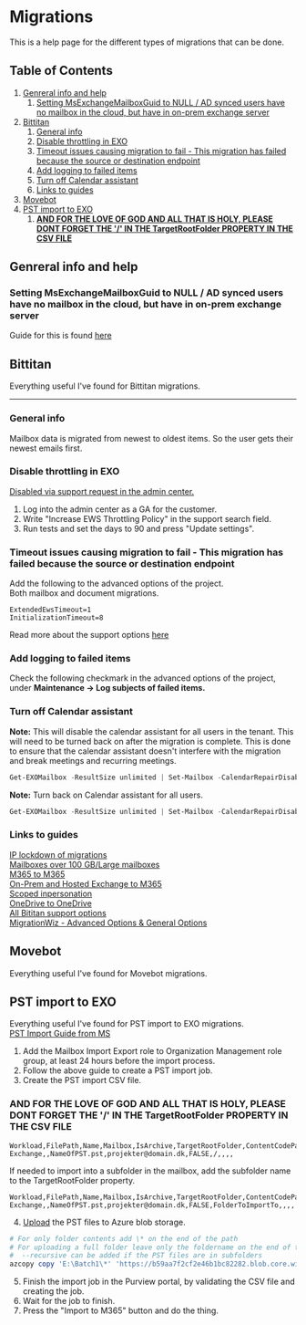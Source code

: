 # Migrations

This is a help page for the different types of migrations that can be done.

## Table of Contents <!-- omit in toc -->

1. [Genreral info and help](#genreral-info-and-help)
   1. [Setting MsExchangeMailboxGuid to NULL / AD synced users have no mailbox in the cloud, but have in on-prem exchange server](#setting-msexchangemailboxguid-to-null--ad-synced-users-have-no-mailbox-in-the-cloud-but-have-in-on-prem-exchange-server)
2. [Bittitan](#bittitan)
   1. [General info](#general-info)
   2. [Disable throttling in EXO](#disable-throttling-in-exo)
   3. [Timeout issues causing migration to fail - This migration has failed because the source or destination endpoint](#timeout-issues-causing-migration-to-fail---this-migration-has-failed-because-the-source-or-destination-endpoint)
   4. [Add logging to failed items](#add-logging-to-failed-items)
   5. [Turn off Calendar assistant](#turn-off-calendar-assistant)
   6. [Links to guides](#links-to-guides)
3. [Movebot](#movebot)
4. [PST import to EXO](#pst-import-to-exo)
   1. [**AND FOR THE LOVE OF GOD AND ALL THAT IS HOLY, PLEASE DONT FORGET THE '/' IN THE TargetRootFolder PROPERTY IN THE CSV FILE** ](#and-for-the-love-of-god-and-all-that-is-holy-please-dont-forget-the--in-the-targetrootfolder-property-in-the-csv-file-)

## Genreral info and help

### Setting MsExchangeMailboxGuid to NULL / AD synced users have no mailbox in the cloud, but have in on-prem exchange server

Guide for this is found [here](.//Good-links.md#ad-sync)

## Bittitan

Everything useful I've found for Bittitan migrations.

---

### General info

Mailbox data is migrated from newest to oldest items. So the user gets their newest emails first.

### Disable throttling in EXO

[Disabled via support request in the admin center.](https://help.bittitan.com/hc/en-us/articles/12001669149851-How-to-Disable-EWS-Throttling-in-Exchange-Online)

1. Log into the admin center as a GA for the customer.
2. Write "Increase EWS Throttling Policy" in the support search field.
3. Run tests and set the days to 90 and press "Update settings".

### Timeout issues causing migration to fail - This migration has failed because the source or destination endpoint

Add the following to the advanced options of the project.  
Both mailbox and document migrations.

```text
ExtendedEwsTimeout=1
InitializationTimeout=8
```

Read more about the support options [here](#links-to-guides)

### Add logging to failed items

Check the following checkmark in the advanced options of the project, under **Maintenance -> Log subjects of failed items.**

### Turn off Calendar assistant

**Note:** This will disable the calendar assistant for all users in the tenant. This will need to be turned back on after the migration is complete. This is done to ensure that the calendar assistant doesn't interfere with the migration and break meetings and recurring meetings.

```powershell
Get-EXOMailbox -ResultSize unlimited | Set-Mailbox -CalendarRepairDisabled $true
```

**Note:** Turn back on Calendar assistant for all users.

```powershell
Get-EXOMailbox -ResultSize unlimited | Set-Mailbox -CalendarRepairDisabled $false
```

### Links to guides

[IP lockdown of migrations](https://help.bittitan.com/hc/en-us/articles/115008252928-IP-Addresses-Connected-to-During-IP-LockDown#set-advanced-options-for-the-project-in-migrationwiz-0-0)  
[Mailboxes over 100 GB/Large mailboxes](https://help.bittitan.com/hc/en-us/articles/360044916654-Microsoft-365-Mailbox-Migration-FAQ#-migrating-mailboxes-larger-than-100gb-0-22)  
[M365 to M365](https://help.bittitan.com/hc/en-us/articles/6488570876955-Exchange-Online-Microsoft-365-to-Exchange-Online-Microsoft-365-Mailbox-Migration-Guide)  
[On-Prem and Hosted Exchange to M365](https://help.bittitan.com/hc/en-us/articles/115008266088-Exchange-2007-Hosted-and-On-Premises-to-Microsoft-365-Migration-Guide)  
[Scoped inpersonation](https://help.bittitan.com/hc/en-us/articles/115015661147-MigrationWiz-Impersonation-and-Delegation-for-Microsoft-365-Exchange-Migrations#scoped-impersonation-with-ews-0-3)  
[OneDrive to OneDrive](https://help.bittitan.com/hc/en-us/articles/360011172673-OneDrive-to-OneDrive-for-Business-without-Versions-and-Metadata-migration-guide)  
[All Bititan support options](https://help.bittitan.com/hc/en-us/articles/360043369293-MigrationWiz-Support-Options)  
[MigrationWiz - Advanced Options & General Options](https://help.bittitan.com/hc/en-us/articles/360043891714-MigrationWiz-Advanced-Options-General-Options#h_01HC38V3KNNRY4TEJG0AW70QVC)

<!-- [Set MailboxGUID to null/User is stuck as MailUser and cant get mailbox](https://www.alitajran.com/hard-delete-mailbox-microsoft-365) -->

## Movebot

Everything useful I've found for Movebot migrations.

## PST import to EXO

Everything useful I've found for PST import to EXO migrations.  
[PST Import Guide from MS](https://learn.microsoft.com/da-dk/purview/importing-pst-files-to-office-365)

1. Add the Mailbox Import Export role to Organization Management role group, at least 24 hours before the import process.
2. Follow the above guide to create a PST import job.
3. Create the PST import CSV file.

### **AND FOR THE LOVE OF GOD AND ALL THAT IS HOLY, PLEASE DONT FORGET THE '/' IN THE TargetRootFolder PROPERTY IN THE CSV FILE** <!-- omit in TOC -->

```csv
Workload,FilePath,Name,Mailbox,IsArchive,TargetRootFolder,ContentCodePage,SPFileContainer,SPManifestContainer,SPSiteUrl
Exchange,,NameOfPST.pst,projekter@domain.dk,FALSE,/,,,,
```

If needed to import into a subfolder in the mailbox, add the subfolder name to the TargetRootFolder property.

```csv
Workload,FilePath,Name,Mailbox,IsArchive,TargetRootFolder,ContentCodePage,SPFileContainer,SPManifestContainer,SPSiteUrl
Exchange,,NameOfPST.pst,projekter@domain.dk,FALSE,FolderToImportTo,,,,
```

4. [Upload](https://learn.microsoft.com/en-us/azure/storage/common/storage-use-azcopy-blobs-upload) the PST files to Azure blob storage.

```powershell
# For only folder contents add \* on the end of the path
# For uploading a full folder leave only the foldername on the end of the path, like E:\UploadFolder. Edit the FilePath in the CSV to your needs.
#  --recursive can be added if the PST files are in subfolders
azcopy copy 'E:\Batch1\*' 'https://b59aa7f2cf2e46b1bc82282.blob.core.windows.net/ingestiondata?skoid=IDSomeThingHere'
```

5. Finish the import job in the Purview portal, by validating the CSV file and creating the job.
6. Wait for the job to finish.
7. Press the "Import to M365" button and do the thing.
